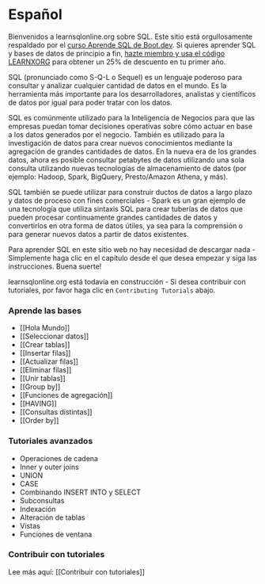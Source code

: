 # Español

Bienvenidos a learnsqlonline.org sobre SQL. Este sitio está orgullosamente respaldado por el [curso Aprende SQL de Boot.dev](https://www.boot.dev/courses/learn-sql?promo=LEARNXORG). Si quieres aprender SQL y bases de datos de principio a fin, [hazte miembro y usa el código LEARNXORG](https://www.boot.dev/pricing?promo=LEARNXORG) para obtener un 25% de descuento en tu primer año.

SQL (pronunciado como S-Q-L o Sequel) es un lenguaje poderoso para consultar y analizar cualquier cantidad de datos en el mundo.
Es la herramienta más importante para los desarrolladores, analistas y científicos de datos por igual para poder tratar con los datos.

SQL es comúnmente utilizado para la Inteligencia de Negocios para que las empresas puedan tomar decisiones operativas sobre cómo actuar en base a los datos generados por el negocio. También es
utilizado para la investigación de datos para crear nuevos conocimientos mediante la agregación de grandes cantidades de datos. En la nueva era de los grandes datos, ahora es posible consultar petabytes de
datos utilizando una sola consulta utilizando nuevas tecnologías de almacenamiento de datos (por ejemplo: Hadoop, Spark, BigQuery, Presto/Amazon Athena, y más).

SQL también se puede utilizar para construir ductos de datos a largo plazo y datos de proceso con fines comerciales - Spark es un gran ejemplo de una tecnología que utiliza sintaxis SQL para crear tuberías de datos que pueden procesar continuamente grandes cantidades de datos y convertirlos en otra forma de datos útiles, ya sea para la comprensión o para generar nuevos datos a partir de datos existentes.

Para aprender SQL en este sitio web no hay necesidad de descargar nada - Simplemente haga clic en el capítulo desde el que desea empezar y siga las instrucciones. Buena suerte!

learnsqlonline.org está todavía en construcción - Si desea contribuir con tutoriales, por favor haga clic en `Contributing Tutorials` abajo.

### Aprende las bases

- [[Hola Mundo]]
- [[Seleccionar datos]]
- [[Crear tablas]]
- [[Insertar filas]]
- [[Actualizar filas]]
- [[Eliminar filas]]
- [[Unir tablas]]
- [[Group by]]
- [[Funciones de agregación]]
- [[HAVING]]
- [[Consultas distintas]]
- [[Order by]]

### Tutoriales avanzados
- Operaciones de cadena
- Inner y outer joins
- UNION
- CASE
- Combinando INSERT INTO y SELECT
- Subconsultas
- Indexación
- Alteración de tablas
- Vistas
- Funciones de ventana

### Contribuir con tutoriales

Lee más aquí: [[Contribuir con tutoriales]]
